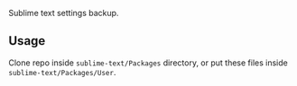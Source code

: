 Sublime text settings backup.

## Usage 

Clone repo inside `sublime-text/Packages` directory, or put these files inside  `sublime-text/Packages/User`.
